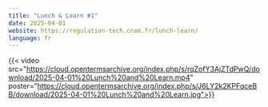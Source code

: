 ```yaml
---
title: "Lunch & Learn #1"
date: 2025-04-01
website: https://regulation-tech.cnam.fr/lunch-learn/
language: fr
---
```


{{< video src="https://cloud.opentermsarchive.org/index.php/s/rqZofY3AjZTdPwQ/download/2025-04-01%20Lunch%20and%20Learn.mp4" poster="https://cloud.opentermsarchive.org/index.php/s/J6LY2k2KPFqceBB/download/2025-04-01%20Lunch%20and%20Learn.jpg">}}
